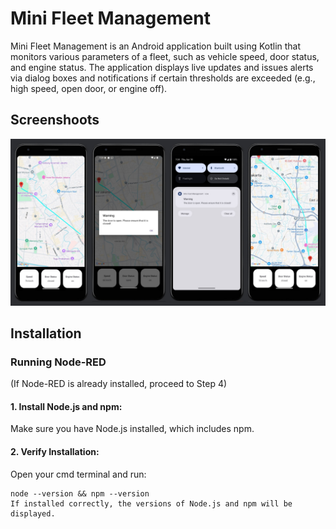 # Mini Fleet Management
Mini Fleet Management is an Android application built using Kotlin that monitors various parameters of a fleet, such as vehicle speed, door status, and engine status. The application displays live updates and issues alerts via dialog boxes and notifications if certain thresholds are exceeded (e.g., high speed, open door, or engine off).

## Screenshoots
![Image Alt](https://github.com/salsha-t/Mini-Fleet-Management/blob/0059fd09b8794d8bbf4ff94ea784803cb103ed87/app_screenshot.jpg)

## Installation
### Running Node-RED
(If Node-RED is already installed, proceed to Step 4)
#### 1. Install Node.js and npm:
Make sure you have Node.js installed, which includes npm.
#### 2. Verify Installation:
Open your cmd terminal and run:
```shell
node --version && npm --version
If installed correctly, the versions of Node.js and npm will be displayed.




